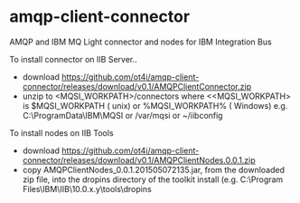 # amqp-client-connector
AMQP and IBM MQ Light connector and nodes for IBM Integration Bus

To install connector on IIB Server..
* download https://github.com/ot4i/amqp-client-connector/releases/download/v0.1/AMQPClientConnector.zip
* unzip to <MQSI_WORKPATH>/connectors where <<MQSI_WORKPATH> is $MQSI_WORKPATH ( unix) or %MQSI_WORKPATH% ( Windows) e.g. C:\ProgramData\IBM\MQSI or /var/mqsi or ~/iibconfig
  
To install nodes on IIB Tools
* download https://github.com/ot4i/amqp-client-connector/releases/download/v0.1/AMQPClientNodes.0.0.1.zip
* copy AMQPClientNodes_0.0.1.201505072135.jar, from the downloaded zip file, into the dropins directory of the toolkit install (e.g. C:\Program Files\IBM\IIB\10.0.x.y\tools\dropins
